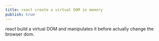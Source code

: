 ```yaml
---
title: react create a virtual DOM in memory
publish: true
---
```


react build a virtual DOM and manipulates it before actually change the browser dom.



